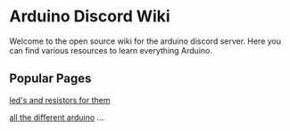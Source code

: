 # Arduino Discord Wiki
Welcome to the open source wiki for the arduino discord server. Here you can find various resources to learn everything Arduino.

## Popular Pages
[led's and resistors for them](ledResistors.md)

[all the different arduino](allthearduino.md)
...
